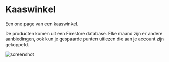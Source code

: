 # Kaaswinkel

Een one page van een kaaswinkel. 

De producten komen uit een Firestore database. Elke maand zijn er andere aanbiedingen, ook kun je gespaarde punten uitlezen die aan je account zijn gekoppeld.

![screenshot](https://user-images.githubusercontent.com/105418718/194652789-673c27ba-480b-438e-b1a7-5150bb044979.png)
